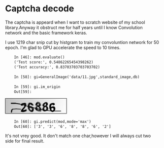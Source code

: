 # Captcha decode

The captcha is appeard when I want to scratch website of my school library.Anyway it obstruct me for half years 
until I know Convolution network and the basic framework keras.

I use 1219 char snip cut by histgram to train my convoluntion network for 50 epoch. I'm glad to GPU accelerate the speed to 10 times.

		In [46]: mod.evaluate()
		('Test score:', 0.54862265454398262)
		('Test accuracy:', 0.83703703703703702)

		In [58]: gi=GeneralImage('data/11.jpg',standard_image,db)

		In [59]: gi.im_origin
		Out[59]: 

<img src="preview/test.png"> 

		In [60]: gi.predict(mod,mode='max')
		Out[60]: ['3', '3', '6', '8', '8', '6', '2']

It's not vrey good. It don't match one char,however I will always cut two side for final result.
